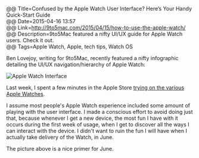 @@ Title=Confused by the Apple Watch User Interface? Here’s Your Handy Quick-Start Guide  
@@ Date=2015-04-16 13:57  
@@ Link=http://9to5mac.com/2015/04/15/how-to-use-the-apple-watch/  
@@ Description=9to5Mac featured a nifty UI/UX guide for Apple Watch users. Check it out.  
@@ Tags=Apple Watch, Apple, tech tips, Watch OS  

Ben Lovejoy, writing for 9to5Mac, recently featured a nifty infographic detailing the UI/UX navigation/hierarchy of Apple Watch:

![Apple Watch Interface][imgur]

Last week, I spent a few minutes in the Apple Store [trying on the various Apple Watches][theoveranalyzed]. 

I assume most people's Apple Watch experience included some amount of playing with the user interface. I made a conscious effort to avoid doing just that, because whenever I get a new device, the most fun I have with it occurs during the first week of usage, when I get to discover all the ways I can interact with the device. I didn't want to ruin the fun I will have when I actually take delivery of the Watch, in June.

The picture above is a nice primer for June.

[imgur]: http://i.imgur.com/FnNZzUG.jpg
[theoveranalyzed]: http://www.theoveranalyzed.net/2015/4/10/my-apple-watch-try-on-session-and-that-keyboard